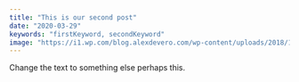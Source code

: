 ```yaml
---
title: "This is our second post"
date: "2020-03-29"
keywords: "firstKeyword, secondKeyword"
image: "https://i1.wp.com/blog.alexdevero.com/wp-content/uploads/2018/11/how-to-build-simple-website-with-gatsbyjs-postcss-pt1.jpg?resize=768%2C476&ssl=1"
---
```


Change the text to something else perhaps this.
